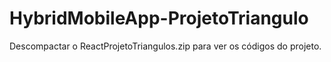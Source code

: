 # HybridMobileApp-ProjetoTriangulo
Descompactar o ReactProjetoTriangulos.zip para ver os códigos do projeto.
